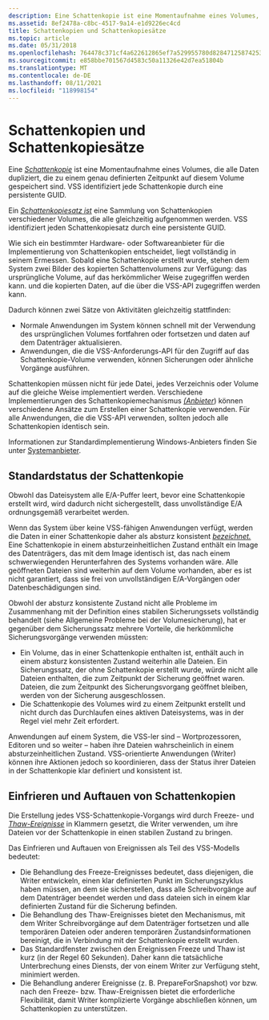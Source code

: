 ```yaml
---
description: Eine Schattenkopie ist eine Momentaufnahme eines Volumes, die alle Daten dupliziert, die zu einem genau definierten Zeitpunkt auf diesem Volume gespeichert sind. VSS identifiziert jede Schattenkopie durch eine persistente GUID.
ms.assetid: 8ef2478a-c8bc-4517-9a14-e1d9226ec4cd
title: Schattenkopien und Schattenkopiesätze
ms.topic: article
ms.date: 05/31/2018
ms.openlocfilehash: 764478c371cf4a622612865ef7a529955780d82847125874253533d331c195f3
ms.sourcegitcommit: e858bbe701567d4583c50a11326e42d7ea51804b
ms.translationtype: MT
ms.contentlocale: de-DE
ms.lasthandoff: 08/11/2021
ms.locfileid: "118998154"
---
```

# <a name="shadow-copies-and-shadow-copy-sets"></a>Schattenkopien und Schattenkopiesätze

Eine [*Schattenkopie*](vssgloss-s.md) ist eine Momentaufnahme eines Volumes, die alle Daten dupliziert, die zu einem genau definierten Zeitpunkt auf diesem Volume gespeichert sind. VSS identifiziert jede Schattenkopie durch eine persistente GUID.

Ein [*Schattenkopiesatz ist*](vssgloss-s.md) eine Sammlung von Schattenkopien verschiedener Volumes, die alle gleichzeitig aufgenommen werden. VSS identifiziert jeden Schattenkopiesatz durch eine persistente GUID.

Wie sich ein bestimmter Hardware- oder Softwareanbieter für die Implementierung von Schattenkopien entscheidet, liegt vollständig in seinem Ermessen. Sobald eine Schattenkopie erstellt wurde, stehen dem System zwei Bilder des kopierten Schattenvolumens zur Verfügung: das ursprüngliche Volume, auf das herkömmlicher Weise zugegriffen werden kann. und die kopierten Daten, auf die über die VSS-API zugegriffen werden kann.

Dadurch können zwei Sätze von Aktivitäten gleichzeitig stattfinden:

-   Normale Anwendungen im System können schnell mit der Verwendung des ursprünglichen Volumes fortfahren oder fortsetzen und daten auf dem Datenträger aktualisieren.
-   Anwendungen, die die VSS-Anforderungs-API für den Zugriff auf das Schattenkopie-Volume verwenden, können Sicherungen oder ähnliche Vorgänge ausführen.

Schattenkopien müssen nicht für jede Datei, jedes Verzeichnis oder Volume auf die gleiche Weise implementiert werden. Verschiedene Implementierungen des Schattenkopiemechanismus [*(Anbieter*](vssgloss-p.md)) können verschiedene Ansätze zum Erstellen einer Schattenkopie verwenden. Für alle Anwendungen, die die VSS-API verwenden, sollten jedoch alle Schattenkopien identisch sein.

Informationen zur Standardimplementierung Windows-Anbieters finden Sie unter [Systemanbieter](providers.md).

## <a name="default-shadow-copy-state"></a>Standardstatus der Schattenkopie

Obwohl das Dateisystem alle E/A-Puffer leert, bevor eine Schattenkopie erstellt wird, wird dadurch nicht sichergestellt, dass unvollständige E/A ordnungsgemäß verarbeitet werden.

Wenn das System über keine VSS-fähigen Anwendungen verfügt, werden die Daten in einer Schattenkopie daher als absturz konsistent [*bezeichnet.*](vssgloss-c.md) Eine Schattenkopie in einem absturzeinheitlichen Zustand enthält ein Image des Datenträgers, das mit dem Image identisch ist, das nach einem schwerwiegenden Herunterfahren des Systems vorhanden wäre. Alle geöffneten Dateien sind weiterhin auf dem Volume vorhanden, aber es ist nicht garantiert, dass sie frei von unvollständigen E/A-Vorgängen oder Datenbeschädigungen sind.

Obwohl der absturz konsistente Zustand nicht alle Probleme im Zusammenhang mit der [](common-volume-backup-issues.md)Definition eines stabilen Sicherungssets vollständig behandelt (siehe Allgemeine Probleme bei der Volumesicherung), hat er gegenüber dem Sicherungssatz mehrere Vorteile, die herkömmliche Sicherungsvorgänge verwenden müssten:

-   Ein Volume, das in einer Schattenkopie enthalten ist, enthält auch in einem absturz konsistenten Zustand weiterhin alle Dateien. Ein Sicherungssatz, der ohne Schattenkopie erstellt wurde, würde nicht alle Dateien enthalten, die zum Zeitpunkt der Sicherung geöffnet waren. Dateien, die zum Zeitpunkt des Sicherungsvorgang geöffnet bleiben, werden von der Sicherung ausgeschlossen.
-   Die Schattenkopie des Volumes wird zu einem Zeitpunkt erstellt und nicht durch das Durchlaufen eines aktiven Dateisystems, was in der Regel viel mehr Zeit erfordert.

Anwendungen auf einem System, die VSS-ler sind – Wortprozessoren, Editoren und so weiter – haben ihre Dateien wahrscheinlich in einem absturzeinheitlichen Zustand. VSS-orientierte Anwendungen (Writer) können ihre Aktionen jedoch so koordinieren, dass der Status ihrer Dateien in der Schattenkopie klar definiert und konsistent ist.

## <a name="shadow-copy-freeze-and-thaw"></a>Einfrieren und Auftauen von Schattenkopien

Die Erstellung jedes VSS-Schattenkopie-Vorgangs wird durch Freeze- und [*Thaw-Ereignisse*](vssgloss-t.md) in Klammern gesetzt, die Writer verwenden, um ihre Dateien vor der Schattenkopie in einen stabilen Zustand zu bringen. [](vssgloss-f.md)

Das Einfrieren und Auftauen von Ereignissen als Teil des VSS-Modells bedeutet:

-   Die Behandlung des Freeze-Ereignisses bedeutet, dass diejenigen, die Writer entwickeln, einen klar definierten Punkt im Sicherungszyklus haben müssen, an dem sie sicherstellen, dass alle Schreibvorgänge auf dem Datenträger beendet werden und dass dateien sich in einem klar definierten Zustand für die Sicherung befinden.
-   Die Behandlung des Thaw-Ereignisses bietet den Mechanismus, mit dem Writer Schreibvorgänge auf dem Datenträger fortsetzen und alle temporären Dateien oder anderen temporären Zustandsinformationen bereinigt, die in Verbindung mit der Schattenkopie erstellt wurden.
-   Das Standardfenster zwischen den Ereignissen Freeze und Thaw ist kurz (in der Regel 60 Sekunden). Daher kann die tatsächliche Unterbrechung eines Diensts, der von einem Writer zur Verfügung steht, minimiert werden.
-   Die Behandlung anderer Ereignisse (z. B. PrepareForSnapshot) vor bzw. nach den Freeze- bzw. Thaw-Ereignissen bietet die erforderliche Flexibilität, damit Writer komplizierte Vorgänge abschließen können, um Schattenkopien zu unterstützen.

 

 



